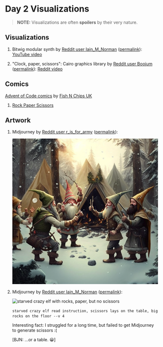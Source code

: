 # Day 2 Visualizations

> **NOTE:** Visualizations are often **spoilers** by their very nature.

## Visualizations

1. Bitwig modular synth by [Reddit user Iain\_M\_Norman](https://www.reddit.com/user/Iain_M_Norman)
   ([permalink](https://www.reddit.com/r/adventofcode/comments/zbfe2m/2022_day_02_part1_bitwig_a_rps_scoring_system/)):
   [YouTube video](https://youtu.be/_4uci-mq94Y)

1. "Clock, paper, scissors": Cairo graphics library by [Reddit user Boojum](https://www.reddit.com/user/Boojum)
   ([permalink](https://www.reddit.com/r/adventofcode/comments/zag8vh/2022_day_2_clock_paper_scissors/)):
   [Reddit video](https://v.redd.it/18vrt6vu5g3a1)

## Comics

[Advent of Code comics](https://www.webtoons.com/en/challenge/advent-of-code/list?title_no=713188)
by [Fish N Chips UK](https://www.webtoons.com/en/creator/69q8f)

1. [Rock Paper Scissors](https://www.webtoons.com/en/challenge/advent-of-code/rock-paper-scissors/viewer?title_no=713188&episode_no=31)

## Artwork

1. Midjourney by [Reddit user r\_is\_for\_army](https://www.reddit.com/user/r_is_for_army)
   ([permalink](https://www.reddit.com/r/adventofcode/comments/zewngg/midjourney_artwork_of_day_2_the_rock_paper/)):

   ![elves playing rock paper scissors](tvkll7cs0g4a1.png)

1. Midjourney by [Reddit user Iain\_M\_Norman](https://www.reddit.com/user/Iain_M_Norman)
   ([permalink](https://www.reddit.com/r/adventofcode/comments/zadxlp/ai_imagine_advent_of_code_2022_day_2/iyle2lw/)):

   ![starved crazy elf with rocks, paper, but no scissors](roshambo.png)

   `starved crazy elf read instruction, scissors lays on the table, big rocks on the floor --v 4`

   Interesting fact: I struggled for a long time, but failed to get Midjourney to generate scissors :(

   \[BJN: ...or a table. 😀]
